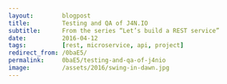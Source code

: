 ```yaml
---
layout:        blogpost
title:         Testing and QA of J4N.IO
subtitle:      From the series “Let’s build a REST service”
date:          2016-04-12
tags:          [rest, microservice, api, project]
redirect_from: /0baE5/
permalink:     0baE5/testing-and-qa-of-j4nio
image:         /assets/2016/swing-in-dawn.jpg
---
```

